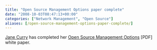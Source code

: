 ```yaml
---
title: "Open Source Management Options paper complete"
date: "2008-10-03T08:47:13+00:00"
categories: ["Network Management", "Open Source"]
aliases: [/open-source-management-options-paper-complete/]
---
```


[Jane Curry](http://www.skills-1st.co.uk/) has completed her [Open Source Management Options](http://www.skills-1st.co.uk/papers/jane/open_source_mgmt_options.pdf) [PDF] white paper.
